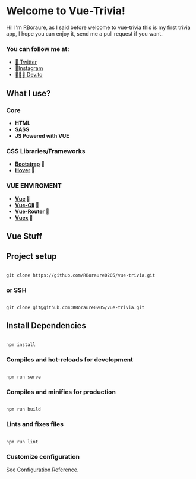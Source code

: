 # Welcome to Vue-Trivia!

Hi! I'm RBoraure, as I said before welcome to vue-trivia this is my first trivia
app, I hope you can enjoy it, send me a pull request if you want.

### You can follow me at:

- [🐥 Twitter](https://twitter.com/rboraure)
- [📸Instagram](https://instagram.com/rboraure)
- [👨🏼‍💻 Dev.to](https://dev.to/rboraure0205)

## What I use?

### Core

- **HTML**
- **SASS**
- **JS Powered with VUE**

### CSS Libraries/Frameworks

- **[Bootstrap](https://getbootstrap.com/) 💜**
- **[Hover](https://ianlunn.github.io/Hover/) 💨**

### VUE ENVIROMENT

- **[Vue](https://vuejs.org/) 💚**
- **[Vue-Cli](https://cli.vuejs.org/) 💚**
- **[Vue-Router](https://router.vuejs.org/) 💚**
- **[Vuex](https://vuex.vuejs.org/) 💚**

## Vue Stuff

## Project setup

```

git clone https://github.com/RBoraure0205/vue-trivia.git

```

### or SSH

```

git clone git@github.com:RBoraure0205/vue-trivia.git

```

## Install Dependencies

```

npm install

```

### Compiles and hot-reloads for development

```

npm run serve

```

### Compiles and minifies for production

```

npm run build

```

### Lints and fixes files

```

npm run lint

```

### Customize configuration

See [Configuration Reference](https://cli.vuejs.org/config/).
